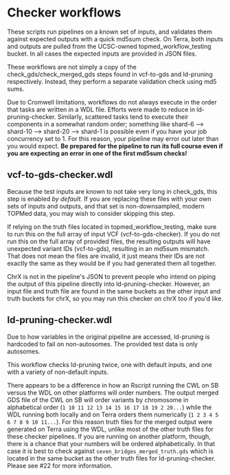 # Checker workflows
These scripts run pipelines on a known set of inputs, and validates them against expected outputs with a quick md5sum check. On Terra, both inputs and outputs are pulled from the UCSC-owned topmed_workflow_testing bucket. In all cases the expected inputs are provided in JSON files.

These workflows are not simply a copy of the check_gds/check_merged_gds steps found in vcf-to-gds and ld-pruning respectively. Instead, they perform a separate validation check using md5 sums.

Due to Cromwell limitations, workflows do not always execute in the order that tasks are written in a WDL file. Efforts were made to reduce in ld-pruning-checker. Similarly, scattered tasks tend to execute their components in a somewhat random order; something like shard-6 --> shard-10 --> shard-20 --> shard-1 is possible even if you have your job concurrency set to 1. For this reason, your pipeline may error out later than you would expect. **Be prepared for the pipeline to run its full course even if you are expecting an error in one of the first md5sum checks!**

## vcf-to-gds-checker.wdl
Because the test inputs are known to not take very long in check_gds, this step is enabled *by default.* If you are replacing these files with your own sets of inputs and outputs, and that set is non-downsampled, modern TOPMed data, you may wish to consider skipping this step.

If relying on the truth files located in topmed_workflow_testing, make sure to run this on the full array of input VCF (vcf-to-gds-checker). If you do not run this on the full array of provided files, the resulting outputs will have unexpected variant IDs (vcf-to-gds), resulting in an md5sum mismatch. That does not mean the files are invalid, it just means their IDs are not exactly the same as they would be if you had generated them all together.

ChrX is not in the pipeline's JSON to prevent people who intend on piping the output of this pipeline directly into ld-pruning-checker. However, an input file and truth file are found in the same buckets as the other input and truth buckets for chrX, so you may run this checker on chrX too if you'd like.

## ld-pruning-checker.wdl
Due to how variables in the original pipeline are accessed, ld-pruning is hardcoded to fail on non-autosomes. The provided test data is only autosomes.

This workflow checks ld-pruning twice, one with default inputs, and one with a variety of non-default inputs.

There appears to be a difference in how an Rscript running the CWL on SB versus the WDL on other platforms will order numbers. The output merged GDS file of the CWL on SB will order variants by chromosome in alphabetical order (`1 10 11 12 13 14 15 16 17 18 19 2 20...`) while the WDL running both locally and on Terra orders them numerically (`1 2 3 4 5 6 7 8 9 10 11...`). For this reason truth files for the merged output were generated on Terra using the WDL, unlike most of the other truth files for these checker pipelines. If you are running on another platform, though, there is a chance that your numbers will be ordered alphabetically. In that case it is best to check against `seven_bridges_merged_truth.gds` which is located in the same bucket as the other truth files for ld-pruning-checker. Please see #22 for more information.

